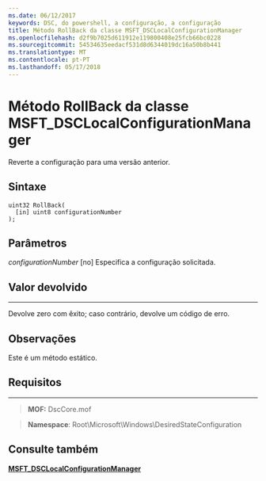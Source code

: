 ```yaml
---
ms.date: 06/12/2017
keywords: DSC, do powershell, a configuração, a configuração
title: Método RollBack da classe MSFT_DSCLocalConfigurationManager
ms.openlocfilehash: d2f9b7025d611912e119800408e25fcb66bc0228
ms.sourcegitcommit: 54534635eedacf531d8d6344019dc16a50b8b441
ms.translationtype: MT
ms.contentlocale: pt-PT
ms.lasthandoff: 05/17/2018
---
```

# <a name="rollback-method-of-the-msftdsclocalconfigurationmanager-class"></a>Método RollBack da classe MSFT_DSCLocalConfigurationManager

Reverte a configuração para uma versão anterior.

<a name="syntax"></a>Sintaxe
------

```mof
uint32 RollBack(
  [in] uint8 configurationNumber
);
```

<a name="parameters"></a>Parâmetros
----------

*configurationNumber* \[no\] Especifica a configuração solicitada.

## <a name="return-value"></a>Valor devolvido
------------

Devolve zero com êxito; caso contrário, devolve um código de erro.

## <a name="remarks"></a>Observações

Este é um método estático.

## <a name="requirements"></a>Requisitos
------------
>**MOF:** DscCore.mof

>**Namespace**: Root\Microsoft\Windows\DesiredStateConfiguration


## <a name="see-also"></a>Consulte também


[**MSFT_DSCLocalConfigurationManager**](msft-dsclocalconfigurationmanager.md)